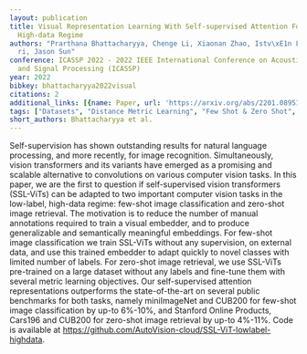 ```yaml
---
layout: publication
title: Visual Representation Learning With Self-supervised Attention For Low-label
  High-data Regime
authors: "Prarthana Bhattacharyya, Chenge Li, Xiaonan Zhao, Istv\xE1n Feh\xE9rv\xE1\
  ri, Jason Sun"
conference: ICASSP 2022 - 2022 IEEE International Conference on Acoustics, Speech
  and Signal Processing (ICASSP)
year: 2022
bibkey: bhattacharyya2022visual
citations: 2
additional_links: [{name: Paper, url: 'https://arxiv.org/abs/2201.08951'}]
tags: ["Datasets", "Distance Metric Learning", "Few Shot & Zero Shot", "ICASSP", "Image Retrieval", "Self-Supervised"]
short_authors: Bhattacharyya et al.
---
```

Self-supervision has shown outstanding results for natural language
processing, and more recently, for image recognition. Simultaneously, vision
transformers and its variants have emerged as a promising and scalable
alternative to convolutions on various computer vision tasks. In this paper, we
are the first to question if self-supervised vision transformers (SSL-ViTs) can
be adapted to two important computer vision tasks in the low-label, high-data
regime: few-shot image classification and zero-shot image retrieval. The
motivation is to reduce the number of manual annotations required to train a
visual embedder, and to produce generalizable and semantically meaningful
embeddings. For few-shot image classification we train SSL-ViTs without any
supervision, on external data, and use this trained embedder to adapt quickly
to novel classes with limited number of labels. For zero-shot image retrieval,
we use SSL-ViTs pre-trained on a large dataset without any labels and fine-tune
them with several metric learning objectives. Our self-supervised attention
representations outperforms the state-of-the-art on several public benchmarks
for both tasks, namely miniImageNet and CUB200 for few-shot image
classification by up-to 6%-10%, and Stanford Online Products, Cars196 and
CUB200 for zero-shot image retrieval by up-to 4%-11%. Code is available at
https://github.com/AutoVision-cloud/SSL-ViT-lowlabel-highdata.